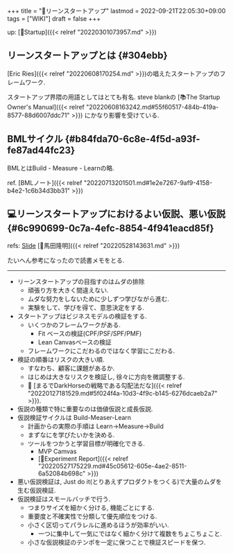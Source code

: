 +++
title = "📝リーンスタートアップ"
lastmod = 2022-09-21T22:05:30+09:00
tags = ["WIKI"]
draft = false
+++

up: [📂Startup]({{< relref "20220301073957.md" >}})


## リーンスタートアップとは {#304ebb}

[Eric Ries]({{< relref "20220608170254.md" >}})の唱えたスタートアップのフレームワーク.

スタートアップ界隈の用語としてはとても有名. steve blankの [📚The Startup Owner's Manual]({{< relref "20220608163242.md#55f60517-484b-419a-8577-88d6007ddc71" >}}) にかなり影響を受けている.


## BMLサイクル {#b84fda70-6c8e-4f5d-a93f-fe87ad44fc23}

BMLとはBuild - Measure - Learnの略.

ref. [BMLノート]({{< relref "20220713201501.md#1e2e7267-9af9-4158-b4e2-1c6b34d3bb31" >}})


## 💻リーンスタートアップにおけるよい仮説、悪い仮説 {#6c990699-0c7a-4efc-8854-4f941eacd85f}

refs: [Slide](https://www.slideshare.net/takaumada/good-hypothesis-for-lean-startup) [👨馬田隆明]({{< relref "20220528143631.md" >}})

たいへん参考になったので読書メモをとる.

---

-   リーンスタートアップの目指すのはムダの排除
    -   頑張り方を大きく間違えない.
    -   ムダな努力をしないために少しずつ学びながら進む.
    -   実験をして、学びを得て、意思決定をする.
-   スタートアップはビジネスモデルの検証をする.
    -   いくつかのフレームワークがある.
        -   Fit ベースの検証(CPF/PSF/SPF/PMF)
        -   Lean Canvasベースの検証
    -   フレームワークにこだわるのではなく学習にこだわる.
-   検証の順番はリスクの大きい順.
    -   すなわち、顧客に課題があるか.
    -   はじめは大きなリスクを検証し, 徐々に方向を微調整する.
    -   🤔 [まるでDarkHorseの戦略である勾配法だな]({{< relref "20220127181529.md#5f024f4a-10d3-4f9c-b145-6276dcaeb2a7" >}}).
-   仮説の種類で特に重要なのは価値仮説と成長仮説.
-   仮説検証サイクルは Build-Measer-Learn
    -   計画からの実際の手順は Learn->Measure->Build
    -   まずなにを学びたいかを決める.
    -   ツールをつかうと学習目標が明確化できる.
        -   MVP Camvas
        -   [📝Experiment Report]({{< relref "20220527175229.md#45c05612-605e-4ae2-8511-6a52084b698c" >}})
-   悪い仮説検証は, Just do it(とりあえずプロダクトをつくる)で大量のムダを生む仮説検証.
-   仮説検証はスモールバッチで行う.
    -   つまりサイズを細かく分ける, 機能ごとにする.
    -   重要度と不確実性で分類して優先順位をつける.
    -   小さく区切ってパラレルに進めるほうが効率がいい.
        -   一つに集中して一気にではなく細かく分けて複数をちょこちょこと.
    -   小さな仮説検証のテンポを一定に保つことで検証スピードを保つ.
